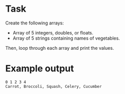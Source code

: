 # Task
Create the following arrays:
- Array of 5 integers, doubles, or floats.
- Array of 5 strings containing names of vegetables.

Then, loop through each array and print the values.

# Example output
```
0 1 2 3 4
Carrot, Broccoli, Squash, Celery, Cucumber
```
